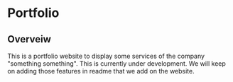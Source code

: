 # Portfolio

## Overveiw
This is a portfolio website to display some services of the company "something something". This is currently under development. We will keep on adding those features in readme that we add on the website.
